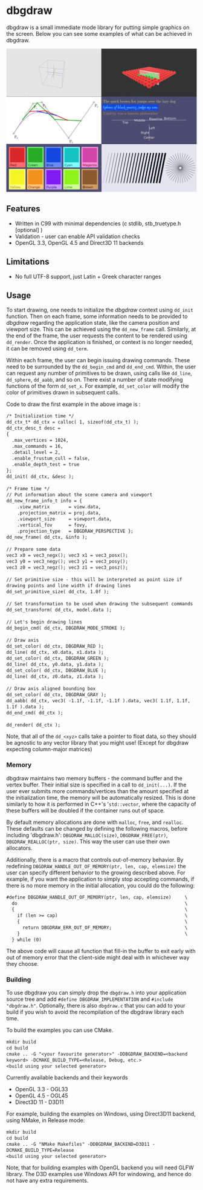 # dbgdraw

dbgdraw is a small immediate mode library for putting simple graphics on the screen. Below you can see some examples of what can be achieved in dbgdraw.

![Overview](images/overview.png)

## Features

- Written in C99 with minimal dependencies (c stdlib, stb_truetype.h [optional] )
- Validation - user can enable API validation checks
- OpenGL 3.3, OpenGL 4.5 and Direct3D 11 backends

## Limitations

- No full UTF-8 support, just Latin + Greek character ranges

## Usage

To start drawing, one needs to initialize the *dbgdraw* context using `dd_init` function. Then on each frame, some information needs to be provided to *dbgdraw* regarding the application state, like the camera position and viewport size. This can be achieved using the `dd_new_frame` call. Similarly, at the end of the frame, the user requests the content to be rendered using `dd_render`. Once the application is finished, or context is no longer needed, it can be removed using `dd_term`.

Within each frame, the user can begin issuing drawing commands. These need to be surrounded by the `dd_begin_cmd` and `dd_end_cmd`. Within, the user can request any number of primitives to be drawn, using calls like `dd_line`, `dd_sphere`, `dd_aabb`, and so on. There exist a number of state modifying functions of the form `dd_set_x`. For example, `dd_set_color` will modify the color of primitives drawn in subsequent calls.

Code to draw the first example in the above image is :

~~~
/* Initialization time */
dd_ctx_t* dd_ctx = calloc( 1, sizeof(dd_ctx_t) );
dd_ctx_desc_t desc = 
{ 
  .max_vertices = 1024,
  .max_commands = 16,
  .detail_level = 2,
  .enable_frustum_cull = false,
  .enable_depth_test = true 
};
dd_init( dd_ctx, &desc );

/* Frame time */
// Put information about the scene camera and viewport
dd_new_frame_info_t info = { 
    .view_matrix       = view.data,
    .projection_matrix = proj.data,
    .viewport_size     = viewport.data,
    .vertical_fov      = fovy,
    .projection_type   = DBGDRAW_PERSPECTIVE };
dd_new_frame( dd_ctx, &info );

// Prepare some data
vec3 x0 = vec3_negx(); vec3 x1 = vec3_posx();
vec3 y0 = vec3_negy(); vec3 y1 = vec3_posy();
vec3 z0 = vec3_negz(); vec3 z1 = vec3_posz();

// Set primitive size - this will be interpreted as point size if drawing points and line width if drawing lines
dd_set_primitive_size( dd_ctx, 1.0f );

// Set transformation to be used when drawing the subsequent commands
dd_set_transform( dd_ctx, model.data );

// Let's begin drawing lines
dd_begin_cmd( dd_ctx, DBGDRAW_MODE_STROKE );

// Draw axis
dd_set_color( dd_ctx, DBGDRAW_RED );
dd_line( dd_ctx, x0.data, x1.data );
dd_set_color( dd_ctx, DBGDRAW_GREEN );
dd_line( dd_ctx, y0.data, y1.data );
dd_set_color( dd_ctx, DBGDRAW_BLUE );
dd_line( dd_ctx, z0.data, z1.data );

// Draw axis aligned bounding box
dd_set_color( dd_ctx, DBGDRAW_GRAY );
dd_aabb( dd_ctx, vec3( -1.1f, -1.1f, -1.1f ).data, vec3( 1.1f, 1.1f, 1.1f ).data );
dd_end_cmd( dd_ctx );
    
dd_render( dd_ctx );
~~~

Note, that all of the `dd_<xyz>` calls take a pointer to float data, so they should be agnostic to any vector library that you might use! (Except for dbgdraw expecting column-major matrices)

### Memory
dbgdraw maintains two memory buffers - the command buffer and the vertex buffer. Their initial size is specified in a call to `dd_init(...)`. If the user ever submits more commands/vertices than the amount specified at the initialization time, the memory will be automatically resized. This is done similarly to how it is performed in C++'s '`std::vector`, where the capacity of these buffers will be doubled if the container runs out of space. 

By default memory allocations are done with `malloc`, `free`, and `realloc`. These defaults can be changed by defining the following macros, before including 'dbgdraw.h': `DBGDRAW_MALLOC(size)`, `DBGDRAW_FREE(ptr)`, `DBGDRAW_REALLOC(ptr, size)`. This way the user can use their own allocators.

Additionally, there is a macro that controls out-of-memory behavior. By redefining `DBGDRAW_HANDLE_OUT_OF_MEMORY(ptr, len, cap, elemsize)` the user can specify different behavior to the growing described above. For example, if you want the application to simply stop accepting commands, if there is no more memory in the initial allocation, you could do the following:
~~~
#define DBGDRAW_HANDLE_OUT_OF_MEMORY(ptr, len, cap, elemsize)     \
  do                                                              \
  {                                                               \
    if (len >= cap)                                               \
    {                                                             \
      return DBGDRAW_ERR_OUT_OF_MEMORY;                           \
    }                                                             \
  } while (0)
~~~
The above code will cause all function that fill-in the buffer to exit early with out of memory error that the client-side might deal with in whichever way they choose.

### Building

To use dbgdraw you can simply drop the `dbgdraw.h` into your application source tree and add `#define DBGDRAW_IMPLEMENTATION` and `#include "dbgdraw.h"`. Optionally, there is also `dbgdraw.c` that you can add to your build if you wish to avoid the recompilation of the dbgdraw library each time.

To build the examples you can use CMake. 
~~~
mkdir build
cd build
cmake .. -G "<your favourite generator>" -DDBGDRAW_BACKEND=<backend keyword> -DCMAKE_BUILD_TYPE=<Release, Debug, etc.>
<build using your selected generator>
~~~

Currently available backends and their keywords
 - OpenGL 3.3 - OGL33
 - OpenGL 4.5 - OGL45
 - Direct3D 11 - D3D11

For example, building the examples on Windows, using Direct3D11 backend, using NMake, in Release mode:
~~~
mkdir build
cd build
cmake .. -G "NMake Makefiles" -DDBGDRAW_BACKEND=D3D11 -DCMAKE_BUILD_TYPE=Release
<build using your selected generator>
~~~

Note, that for building examples with OpenGL backend you will need GLFW library. The D3D examples use Windows API for windowing, and hence do not have any extra requirements. 